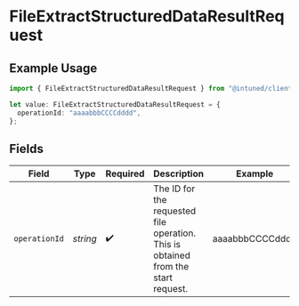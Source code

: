 # FileExtractStructuredDataResultRequest

## Example Usage

```typescript
import { FileExtractStructuredDataResultRequest } from "@intuned/client/models/operations";

let value: FileExtractStructuredDataResultRequest = {
  operationId: "aaaabbbCCCCdddd",
};
```

## Fields

| Field                                                                             | Type                                                                              | Required                                                                          | Description                                                                       | Example                                                                           |
| --------------------------------------------------------------------------------- | --------------------------------------------------------------------------------- | --------------------------------------------------------------------------------- | --------------------------------------------------------------------------------- | --------------------------------------------------------------------------------- |
| `operationId`                                                                     | *string*                                                                          | :heavy_check_mark:                                                                | The ID for the requested file operation. This is obtained from the start request. | aaaabbbCCCCdddd                                                                   |